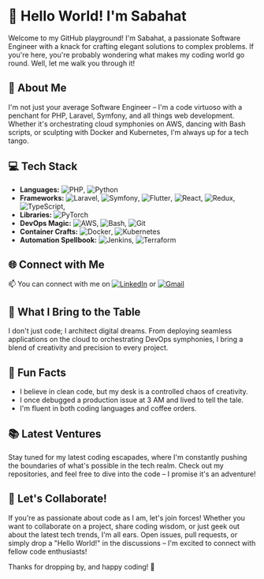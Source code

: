 # 👋 Hello World! I'm Sabahat

Welcome to my GitHub playground! I'm Sabahat, a passionate Software Engineer with a knack for crafting elegant solutions to complex problems. If you're here, you're probably wondering what makes my coding world go round. Well, let me walk you through it!

## 🚀 About Me

I'm not just your average Software Engineer – I'm a code virtuoso with a penchant for PHP, Laravel, Symfony, and all things web development. Whether it's orchestrating cloud symphonies on AWS, dancing with Bash scripts, or sculpting with Docker and Kubernetes, I'm always up for a tech tango.

## 💻 Tech Stack

- **Languages:** ![PHP](https://img.shields.io/badge/PHP-777BB4?style=for-the-badge&logo=php&logoColor=white), ![Python](https://img.shields.io/badge/Python-3776AB?style=for-the-badge&logo=python&logoColor=white)
- **Frameworks:** ![Laravel](https://img.shields.io/badge/Laravel-FF2D20?style=for-the-badge&logo=laravel&logoColor=white), ![Symfony](https://img.shields.io/badge/Symfony-000000?style=for-the-badge&logo=symfony&logoColor=white), ![Flutter](https://img.shields.io/badge/Flutter-02569B?style=for-the-badge&logo=flutter&logoColor=white), ![React](https://img.shields.io/badge/React-61DAFB?style=for-the-badge&logo=react&logoColor=white), ![Redux](https://img.shields.io/badge/Redux-764ABC?style=for-the-badge&logo=redux&logoColor=white), ![TypeScript](https://img.shields.io/badge/TypeScript-007ACC?style=for-the-badge&logo=typescript&logoColor=white),
- **Libraries:** ![PyTorch](https://img.shields.io/badge/PyTorch-EE4C2C?style=for-the-badge&logo=pytorch&logoColor=white)
- **DevOps Magic:** ![AWS](https://img.shields.io/badge/AWS-232F3E?style=for-the-badge&logo=amazon-aws&logoColor=white), ![Bash](https://img.shields.io/badge/Bash-4EAA25?style=for-the-badge&logo=gnu-bash&logoColor=white), ![Git](https://img.shields.io/badge/Git-F05032?style=for-the-badge&logo=git&logoColor=white)
- **Container Crafts:** ![Docker](https://img.shields.io/badge/Docker-2496ED?style=for-the-badge&logo=docker&logoColor=white), ![Kubernetes](https://img.shields.io/badge/Kubernetes-326CE5?style=for-the-badge&logo=kubernetes&logoColor=white)
- **Automation Spellbook:** ![Jenkins](https://img.shields.io/badge/Jenkins-D24939?style=for-the-badge&logo=jenkins&logoColor=white), ![Terraform](https://img.shields.io/badge/Terraform-623CE4?style=for-the-badge&logo=terraform&logoColor=white)



## 🌐 Connect with Me

📫 You can connect with me on [![LinkedIn](https://img.shields.io/badge/LinkedIn-Profile-blue?style=flat-square&logo=linkedin)](https://www.linkedin.com/in/sabahat-saeed) or [![Gmail](https://img.shields.io/badge/Gmail-Email-red?style=flat-square&logo=gmail)](mailto:sabahatsaeed31@gmail.com)

## 🚀 What I Bring to the Table

I don't just code; I architect digital dreams. From deploying seamless applications on the cloud to orchestrating DevOps symphonies, I bring a blend of creativity and precision to every project.

## 🌟 Fun Facts

- I believe in clean code, but my desk is a controlled chaos of creativity.
- I once debugged a production issue at 3 AM and lived to tell the tale.
- I'm fluent in both coding languages and coffee orders.

## 📚 Latest Ventures

Stay tuned for my latest coding escapades, where I'm constantly pushing the boundaries of what's possible in the tech realm. Check out my repositories, and feel free to dive into the code – I promise it's an adventure!

## 🚀 Let's Collaborate!

If you're as passionate about code as I am, let's join forces! Whether you want to collaborate on a project, share coding wisdom, or just geek out about the latest tech trends, I'm all ears. Open issues, pull requests, or simply drop a "Hello World!" in the discussions – I'm excited to connect with fellow code enthusiasts!

Thanks for dropping by, and happy coding! 🚀
